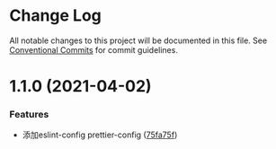# Change Log

All notable changes to this project will be documented in this file.
See [Conventional Commits](https://conventionalcommits.org) for commit guidelines.

# 1.1.0 (2021-04-02)


### Features

* 添加eslint-config prettier-config ([75fa75f](https://github.com/nicedudu/toolbox/commit/75fa75feaf2861085918bf8a2c9565d71fbbf439))
